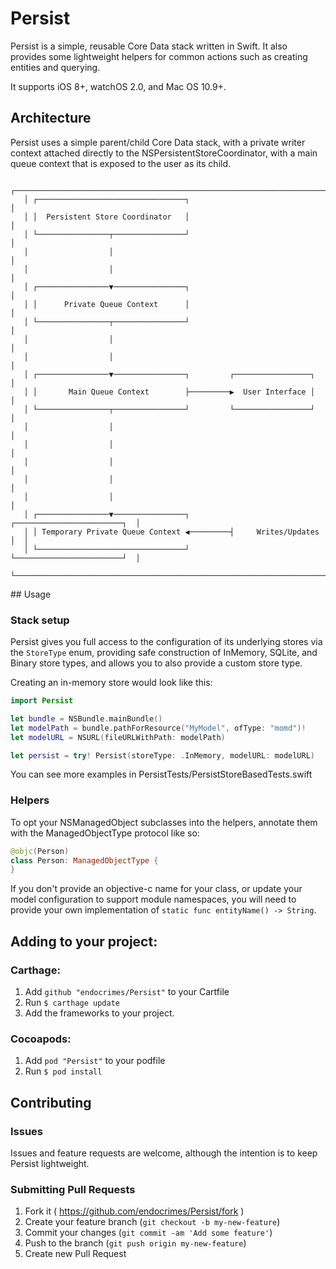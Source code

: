 # Persist

Persist is a simple, reusable Core Data stack written in Swift.
It also provides some lightweight helpers for common actions such as creating
entities and querying.

It supports iOS 8+, watchOS 2.0, and Mac OS 10.9+.

## Architecture

Persist uses a simple parent/child Core Data stack, with a private writer
context attached directly to the NSPersistentStoreCoordinator, with a main
queue context that is exposed to the user as its child.

```
   ┌─────────────────────────────────────────────────────────────────────────┐
   │ ┌─────────────────────────────────┐                                     │
   │ │  Persistent Store Coordinator   │                                     │
   │ └────────────────┬────────────────┘                                     │
   │                  │                                                      │
   │                  │                                                      │
   │ ┌────────────────▼────────────────┐                                     │
   │ │      Private Queue Context      │                                     │
   │ └────────────────┬────────────────┘                                     │
   │                  │                                                      │
   │                  │                                                      │
   │ ┌────────────────▼────────────────┐         ┌─────────────────┐         │
   │ │       Main Queue Context        ├─────────▶  User Interface │         │
   │ └────────────────┬────────────────┘         └─────────────────┘         │
   │                  │                                                      │
   │                  │                                                      │
   │                  │                                                      │
   │                  │                                                      │
   │                  │                                                      │
   │ ┌────────────────▼────────────────┐         ┌────────────────────────┐  │
   │ │ Temporary Private Queue Context ◀─────────┤     Writes/Updates     │  │
   │ └─────────────────────────────────┘         └────────────────────────┘  │
   └─────────────────────────────────────────────────────────────────────────┘
```

## Usage

### Stack setup

Persist gives you full access to the configuration of its underlying stores
via the `StoreType` enum, providing safe construction of InMemory, SQLite, and
Binary store types, and allows you to also provide a custom store type.

Creating an in-memory store would look like this:

```swift
import Persist

let bundle = NSBundle.mainBundle()
let modelPath = bundle.pathForResource("MyModel", ofType: "momd")!
let modelURL = NSURL(fileURLWithPath: modelPath)

let persist = try! Persist(storeType: .InMemory, modelURL: modelURL)
```

You can see more examples in PersistTests/PersistStoreBasedTests.swift

### Helpers

To opt your NSManagedObject subclasses into the helpers, annotate them with the
ManagedObjectType protocol like so:

```swift
@objc(Person)
class Person: ManagedObjectType {
}
```
If you don't provide an objective-c name for your class, or update your model
configuration to support module namespaces, you will need to provide your own
implementation of `static func entityName() -> String`.

## Adding to your project:

### Carthage:

1. Add `github "endocrimes/Persist"` to your Cartfile
2. Run `$ carthage update`
3. Add the frameworks to your project.

### Cocoapods:

1. Add `pod "Persist"` to your podfile
2. Run `$ pod install`

## Contributing

### Issues
Issues and feature requests are welcome, although the intention is to keep Persist lightweight.

### Submitting Pull Requests
1. Fork it ( https://github.com/endocrimes/Persist/fork )
2. Create your feature branch (`git checkout -b my-new-feature`)
3. Commit your changes (`git commit -am 'Add some feature'`)
4. Push to the branch (`git push origin my-new-feature`)
5. Create new Pull Request
